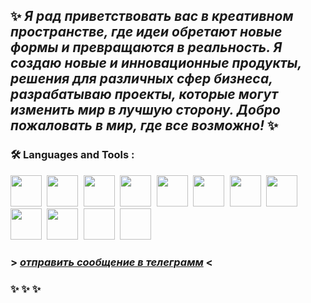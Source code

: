 

## ✨ *Я рад приветствовать вас в креативном пространстве, где идеи обретают новые формы и превращаются в реальность. Я создаю новые и инновационные продукты, решения для различных сфер бизнеса, разрабатываю проекты, которые могут изменить мир в лучшую сторону. Добро пожаловать в мир, где все возможно!* ✨

### :hammer_and_wrench: Languages and Tools :
<kbd>
  <img src="https://github.com/DeluxWebSite/DeluxWebSite/assets/78999363/6907f9b0-5157-47a8-b068-c11b6f0445f2" width="50" height="50"/>
</kbd>
<kbd>
  <img src="https://github.com/DeluxWebSite/DeluxWebSite/assets/78999363/26c24828-6939-4f18-9ae4-9be9c69a3b0c" width="50" height="50"/>
</kbd>
<kbd>
  <img src="https://github.com/DeluxWebSite/DeluxWebSite/assets/78999363/36f83598-e3e6-49ab-aa7b-a023017b428a" width="50" height="50"/>
</kbd>
<kbd>
  <img src="https://github.com/DeluxWebSite/DeluxWebSite/assets/78999363/442ae1db-e581-42e5-bac1-9bc904cab749" width="50" height="50"/>
</kbd>
<kbd>
  <img src="https://github.com/DeluxWebSite/DeluxWebSite/assets/78999363/80d60f15-1b70-4d66-ad02-85bb3d96c992" width="50" height="50"/>
</kbd>
<kbd>
  <img src="https://github.com/DeluxWebSite/DeluxWebSite/assets/78999363/6f7a424d-091a-435e-8f3f-b13bf9fe8f36" width="50" height="50"/>
</kbd>
<kbd>
  <img src="https://github.com/DeluxWebSite/DeluxWebSite/assets/78999363/78df0c66-6980-4906-96ad-fcf0bdb58344" width="50" height="50"/>
</kbd>
<kbd>
  <img src="https://github.com/DeluxWebSite/DeluxWebSite/assets/78999363/df82cc0b-9eef-4f7f-bf84-8fcb86d16318" width="50" height="50"/>
</kbd>
<kbd>
  <img src="https://github.com/DeluxWebSite/DeluxWebSite/assets/78999363/0152ab18-581c-4a01-b840-f763cbba0dfd" width="50" height="50"/>
</kbd>
<kbd>
  <img src="https://github.com/DeluxWebSite/DeluxWebSite/assets/78999363/97c8fec6-952b-4719-9687-492a8e63849b" width="50" height="50"/>
</kbd>
<kbd>
  <img src=" " width="50" height="50"/>
</kbd>
<kbd>
  <img src=" " width="50" height="50"/>
</kbd>



###  > [*отправить сообщение в телеграмм*](https://t.me/Serge_WebDev) <

### ✨ ✨ ✨


